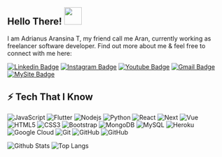 ## Hello There! <img src="https://raw.githubusercontent.com/aemmadi/aemmadi/master/wave.gif" width="40px">

I am Adrianus Aransina T, my friend call me Aran, currently working as freelancer software developer.  Find out more about me & feel free to connect with me here:

[![Linkedin Badge](https://img.shields.io/badge/-Kicap%20Karan-blue?style=flat-square&logo=Linkedin&logoColor=white&link=https://www.linkedin.com/in/kicap-karan-85588b203/)](https://www.linkedin.com/in/kicap-karan-85588b203/)
[![Instagram Badge](https://img.shields.io/badge/-Kicap%20Karan-red?style=flat-square&logo=instagram&logoColor=white&link=https://www.instagram.com/kicap_karan/)](https://www.instagram.com/kicap_karan/)
[![Youtube Badge](https://img.shields.io/badge/-Kicap%20Karan-darkred?style=flat-square&logo=youtube&logoColor=white&link=https://www.youtube.com/channel/UC1mGRXTGGyXo0WwFwDCARig)](https://www.youtube.com/channel/UC1mGRXTGGyXo0WwFwDCARig)
[![Gmail Badge](https://img.shields.io/badge/-kicap.karan92@gmail.com-c14438?style=flat-square&logo=Gmail&logoColor=white&link=mailto:kicap.karan92@gmail.com)](mailto:kicap.karan92@gmail.com)
[![MySite Badge](https://img.shields.io/badge/-My%20Site-black?style=flat-square&link=https://www.kicap-karan.com/)](https://www.kicap-karan.com/)

## ⚡ Tech That I Know

![JavaScript](https://img.shields.io/badge/-JavaScript-black?style=flat-square&logo=javascript)
![Flutter](https://img.shields.io/badge/-Flutter-aqua?style=flat-square&logo=flutter)
![Nodejs](https://img.shields.io/badge/-Nodejs-black?style=flat-square&logo=Node.js)
![Python](https://img.shields.io/badge/-Python-black?style=flat-square&logo=Python)
![React](https://img.shields.io/badge/-React-black?style=flat-square&logo=react)
![Next](https://img.shields.io/badge/-Next-black?style=flat-square&logo=Next.js)
![Vue](https://img.shields.io/badge/-Vue-green?style=flat-square&logo=Vue.js)
![HTML5](https://img.shields.io/badge/-HTML5-E34F26?style=flat-square&logo=html5&logoColor=white)
![CSS3](https://img.shields.io/badge/-CSS3-1572B6?style=flat-square&logo=css3)
![Bootstrap](https://img.shields.io/badge/-Bootstrap-563D7C?style=flat-square&logo=bootstrap)
![MongoDB](https://img.shields.io/badge/-MongoDB-black?style=flat-square&logo=mongodb)
![MySQL](https://img.shields.io/badge/-MySQL-black?style=flat-square&logo=mysql)
![Heroku](https://img.shields.io/badge/-Heroku-430098?style=flat-square&logo=heroku)
![Google Cloud](https://img.shields.io/badge/Google%20Cloud-black?style=flat-square&logo=google-cloud)
![Git](https://img.shields.io/badge/-Git-black?style=flat-square&logo=git)
![GitHub](https://img.shields.io/badge/-GitHub-181717?style=flat-square&logo=github)
![GitHub](https://img.shields.io/badge/-PHP-181717?style=flat-square&logo=PHP)

![Github Stats](https://github-readme-stats.vercel.app/api?username=kicap1992&count_private=true&show_icons=true&include_all_commits=true)
![Top Langs](https://github-readme-stats.vercel.app/api/top-langs/?username=kicap1992&hide=TeX&layout=compact)

  

<!--
**kicap1992/kicap1992** is a ✨ _special_ ✨ repository because its `README.md` (this file) appears on your GitHub profile.

Here are some ideas to get you started:

- 🔭 I’m currently working on ...
- 🌱 I’m currently learning ...
- 👯 I’m looking to collaborate on ...
- 🤔 I’m looking for help with ...
- 💬 Ask me about ...
- 📫 How to reach me: ...
- 😄 Pronouns: ...
- ⚡ Fun fact: ...
-->
